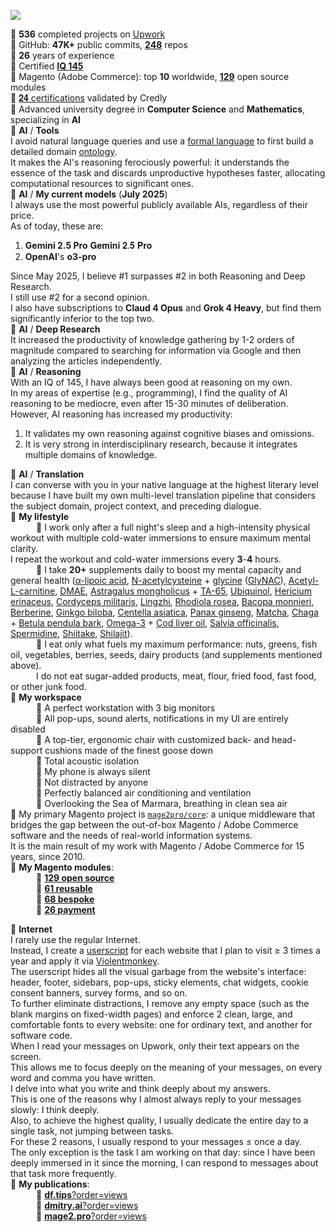 ![](https://github-readme-stats.vercel.app/api?username=dmitrii-fediuk&show_icons=true&hide=stars,prs&count_private=true&hide_rank=true&hide_title=true&include_all_commits=true)

🔸 **536** completed projects on [Upwork](https://www.upwork.com/fl/mage2pro)  
🔸 GitHub: **47K+** public commits, [**248**](https://github.com/topics/mage2pro) repos  
🔸 **26** years of experience  
🔸 Certified **[IQ 145](https://df.tips/t/2644)**  
🔸 Magento (Adobe Commerce): top **10** worldwide, [**129**](https://github.com/topics/mage2pro-module-ready) open source modules   
🔸 [𝟐𝟒 certifications](https://www.credly.com/users/dmitrii-fediuk) validated by Credly  
🔸 Advanced university degree in **Computer Science** and **Mathematics**, specializing in **AI**  
🔸 **AI** / **Tools**  
I avoid natural language queries and use a [formal language](https://en.wikipedia.org/wiki/Formal_language) to first build a detailed domain [ontology](https://en.wikipedia.org/wiki/Ontology_(information_science)).    
It makes the AI's reasoning ferociously powerful: it understands the essence of the task and discards unproductive hypotheses faster, allocating computational resources to significant ones.  
🔸 **AI** / **My current models** (**July 2025**)  
I always use the most powerful publicly available AIs, regardless of their price.  
As of today, these are:
1) **Gemini 2.5 Pro** 𝐆𝐞𝐦𝐢𝐧𝐢 𝟐.𝟓 𝐏𝐫𝐨 
2) **OpenAI**'s **o3-pro**

Since May 2025, I believe #1 surpasses #2 in both Reasoning and Deep Research.   
I still use #2 for a second opinion.   
I also have subscriptions to **Claud 4 Opus** and **Grok 4 Heavy**, but find them significantly inferior to the top two.  
🔸 **AI** / **Deep Research**  
It increased the productivity of knowledge gathering by 1-2 orders of magnitude compared to searching for information via Google and then analyzing the articles independently.   
🔸 **AI** / **Reasoning**  
With an IQ of 145, I have always been good at reasoning on my own.  
In my areas of expertise (e.g., programming), I find the quality of AI reasoning to be mediocre, even after 15-30 minutes of deliberation.  
However, AI reasoning has increased my productivity:
1) It validates my own reasoning against cognitive biases and omissions.
2) It is very strong in interdisciplinary research, because it integrates multiple domains of knowledge. 
 
🔸 **AI** / **Translation**  
I can converse with you in your native language at the highest literary level because I have built my own multi-level translation pipeline that considers the subject domain, project context, and preceding dialogue.  
🔸 **My lifestyle**  
⠀⠀⠀⠀🔅 I work only after a full night's sleep and a high-intensity physical workout with multiple cold-water immersions to ensure maximum mental clarity.   
    I repeat the workout and cold-water immersions every **3**-**4** hours.  
⠀⠀⠀⠀🔅 I take **20+** supplements daily to boost my mental capacity and general health ([α-lipoic acid](https://en.wikipedia.org/wiki/Lipoic_acid), [N-acetylcysteine](https://en.wikipedia.org/wiki/Acetylcysteine) + [glycine](https://en.wikipedia.org/wiki/Glycine) ([GlyNAC](https://www.google.com/search?q=GlyNAC+site:pubmed.ncbi.nlm.nih.gov&pws=0&gl=US)), [Acetyl-L-carnitine](https://en.wikipedia.org/wiki/Acetylcarnitine), [DMAE](https://en.wikipedia.org/wiki/Dimethylethanolamine), [Astragalus mongholicus](https://en.wikipedia.org/wiki/Astragalus_mongholicus) + [TA-65](https://en.wikipedia.org/wiki/Cycloastragenol), [Ubiquinol](https://en.wikipedia.org/wiki/Ubiquinol), [Hericium erinaceus](https://en.wikipedia.org/wiki/Hericium_erinaceus), [Cordyceps militaris](https://en.wikipedia.org/wiki/Cordyceps_militaris), [Lingzhi](https://en.wikipedia.org/wiki/Lingzhi_(mushroom)), [Rhodiola rosea](https://en.wikipedia.org/wiki/Rhodiola_rosea), [Bacopa monnieri](https://en.wikipedia.org/wiki/Bacopa_monnieri), [Berberine](https://www.google.com/search?q=Berberine+site:pubmed.ncbi.nlm.nih.gov&pws=0&gl=US), [Ginkgo biloba](https://en.wikipedia.org/wiki/Ginkgo_biloba), [Centella asiatica](https://en.wikipedia.org/wiki/Centella_asiatica), [Panax ginseng](https://en.wikipedia.org/wiki/Panax_ginseng), [Matcha](https://en.wikipedia.org/wiki/Matcha), [Chaga](https://en.wikipedia.org/wiki/Inonotus_obliquus) + [Betula pendula bark](https://www.google.com/search?q=Betulin+site:pubmed.ncbi.nlm.nih.gov&pws=0&gl=US), [Omega-3](https://en.wikipedia.org/wiki/Omega-3_fatty_acid) + [Cod liver oil](https://en.wikipedia.org/wiki/Cod_liver_oil), [Salvia officinalis](https://en.wikipedia.org/wiki/Salvia_officinalis), [Spermidine](https://en.wikipedia.org/wiki/Spermidine), [Shiitake](https://www.google.com/search?q=Shiitake+site:pubmed.ncbi.nlm.nih.gov&pws=0&gl=US), [Shilajit](https://www.google.com/search?q=Shilajit+site:pubmed.ncbi.nlm.nih.gov&pws=0&gl=US)).  
⠀⠀⠀⠀🔅 I eat only what fuels my maximum performance: nuts, greens, fish oil, vegetables, berries, seeds, dairy products (and supplements mentioned above).   
⠀⠀⠀⠀I do not eat sugar-added products, meat, flour, fried food, fast food, or other junk food.  
🔸 **My workspace**  
⠀⠀⠀⠀🔅 A perfect workstation with 3 big monitors  
⠀⠀⠀⠀🔅 All pop-ups, sound alerts, notifications in my UI are entirely disabled  
⠀⠀⠀⠀🔅 A top-tier, ergonomic chair with customized back- and head-support cushions made of the finest goose down  
⠀⠀⠀⠀🔅 Total acoustic isolation  
⠀⠀⠀⠀🔅 My phone is always silent  
⠀⠀⠀⠀🔅 Not distracted by anyone  
⠀⠀⠀⠀🔅 Perfectly balanced air conditioning and ventilation  
⠀⠀⠀⠀🔅 Overlooking the Sea of Marmara, breathing in clean sea air  
🔸 My primary Magento project is [`mage2pro/core`](https://github.com/mage2pro/core): a unique middleware that bridges the gap between the out-of-box Magento / Adobe Commerce software and the needs of real-world information systems.       
It is the main result of my work with Magento / Adobe Commerce for 15 years, since 2010.  
🔸 **My Magento modules**:  
⠀⠀⠀⠀🔅 [**129 open source**](https://github.com/topics/mage2pro-module-ready)  
⠀⠀⠀⠀🔅 [**61 reusable**](https://github.com/topics/mage2pro-module-reusable)  
⠀⠀⠀⠀🔅 [**68 bespoke**](https://github.com/topics/mage2pro-module-bespoke)  
⠀⠀⠀⠀🔅 [**26 payment**](https://github.com/topics/mage2pro-payment)

🔸 **Internet**  
I rarely use the regular Internet.  
Instead, I create a [userscript](https://en.wikipedia.org/wiki/Userscript) for each website that I plan to visit ≥ 3 times a year and apply it via [Violentmonkey](https://violentmonkey.github.io).  
The userscript hides all the visual garbage from the website's interface: header, footer, sidebars, pop-ups, sticky elements, chat widgets, cookie consent banners, survey forms, and so on.  
To further eliminate distractions, I remove any empty space (such as the blank margins on fixed-width pages) and enforce 2 clean, large, and comfortable fonts to every website: one for ordinary text, and another for software code.  
When I read your messages on Upwork, only their text appears on the screen.  
This allows me to focus deeply on the meaning of your messages, on every word and comma you have written.  
I delve into what you write and think deeply about my answers.  
This is one of the reasons why I almost always reply to your messages slowly: I think deeply.  
Also, to achieve the highest quality, I usually dedicate the entire day to a single task, not jumping between tasks.   
For these 2 reasons, I usually respond to your messages ≤ once a day.  
The only exception is the task I am working on that day: since I have been deeply immersed in it since the morning, I can respond to messages about that task more frequently.  
🔸 **My publications**:  
⠀⠀⠀⠀🔅 [**df.tips**?order=views](https://df.tips?order=views)  
⠀⠀⠀⠀🔅 [**dmitry.ai**?order=views](https://dmitry.ai?order=views)  
⠀⠀⠀⠀🔅 [**mage2.pro**?order=views](https://mage2.pro?order=views)  